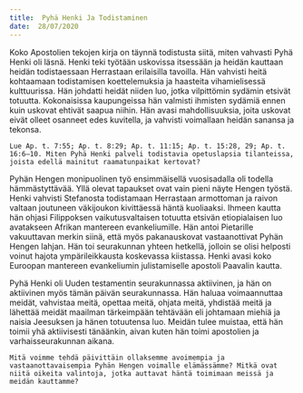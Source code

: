 ```yaml
---
title:  Pyhä Henki Ja Todistaminen
date:  28/07/2020
---
```


Koko Apostolien tekojen kirja on täynnä todistusta siitä, miten vahvasti Pyhä Henki oli läsnä. Henki teki työtään uskovissa itsessään ja heidän kauttaan heidän todistaessaan Herrastaan erilaisilla tavoilla. Hän vahvisti heitä kohtaamaan todistamisen koettelemuksia ja haasteita vihamielisessä kulttuurissa. Hän johdatti heidät niiden luo, jotka vilpittömin sydämin etsivät totuutta. Kokonaisissa kaupungeissa hän valmisti ihmisten sydämiä ennen kuin uskovat ehtivät saapua niihin. Hän avasi mahdollisuuksia, joita uskovat eivät olleet osanneet edes kuvitella, ja vahvisti voimallaan heidän sanansa ja tekonsa.

`Lue Ap. t. 7:55; Ap. t. 8:29; Ap. t. 11:15; Ap. t. 15:28, 29; Ap. t. 16:6–10. Miten Pyhä Henki palveli todistavia opetuslapsia tilanteissa, joista edellä mainitut raamatunpaikat kertovat?`

Pyhän Hengen monipuolinen työ ensimmäisellä vuosisadalla oli todella hämmästyttävää. Yllä olevat tapaukset ovat vain pieni näyte Hengen työstä. Henki vahvisti Stefanosta todistamaan Herrastaan armottoman ja raivon valtaan joutuneen väkijoukon kivittäessä häntä kuoliaaksi. Ihmeen kautta hän ohjasi Filippoksen vaikutusvaltaisen totuutta etsivän etiopialaisen luo avatakseen Afrikan mantereen evankeliumille. Hän antoi Pietarille vakuuttavan merkin siinä, että myös pakanauskovat vastaanottivat Pyhän Hengen lahjan. Hän toi seurakunnan yhteen hetkellä, jolloin se olisi helposti voinut hajota ympärileikkausta koskevassa kiistassa. Henki avasi koko Euroopan mantereen evankeliumin julistamiselle apostoli Paavalin kautta.

Pyhä Henki oli Uuden testamentin seurakunnassa aktiivinen, ja hän on aktiivinen myös tämän päivän seurakunnassa. Hän haluaa voimaannuttaa meidät, vahvistaa meitä, opettaa meitä, ohjata meitä, yhdistää meitä ja lähettää meidät maailman tärkeimpään tehtävään eli johtamaan miehiä ja naisia Jeesuksen ja hänen totuutensa luo. Meidän tulee muistaa, että hän toimii yhä aktiivisesti tänäänkin, aivan kuten hän toimi apostolien ja varhaisseurakunnan aikana.

`Mitä voimme tehdä päivittäin ollaksemme avoimempia ja vastaanottavaisempia Pyhän Hengen voimalle elämässämme? Mitkä ovat niitä oikeita valintoja, jotka auttavat häntä toimimaan meissä ja meidän kauttamme?`